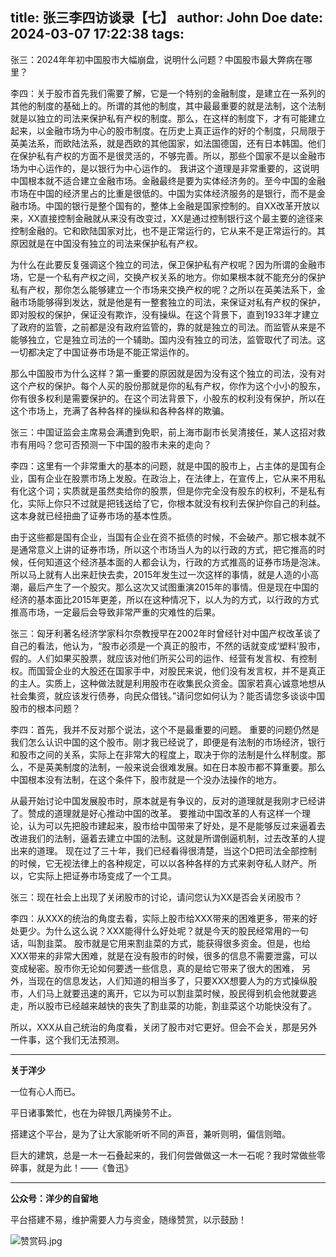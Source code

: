 title: 张三李四访谈录【七】
author: John Doe
date: 2024-03-07 17:22:38
tags:
---
张三：2024年年初中国股市大幅崩盘，说明什么问题？中国股市最大弊病在哪里？<!--more-->

李四：关于股市首先我们需要了解，它是一个特别的金融制度，是建立在一系列的其他的制度的基础上的。所谓的其他的制度，其中最最重要的就是法制，这个法制就是以独立的司法来保护私有产权的制度。那么，在这样的制度下，才有可能建立起来，以金融市场为中心的股市制度。在历史上真正运作的好的个制度，只局限于英美法系，而欧陆法系，就是西欧的其他国家，如法国德国，还有日本韩国。他们在保护私有产权的方面不是很灵活的，不够完善。所以，那些个国家不是以金融市场为中心运作的，是以银行为中心运作的。 我讲这个道理是非常重要的，这说明中国根本就不适合建立金融市场。金融最终是要为实体经济务的。至今中国的金融市场在中国的经济里占的比重是很低的。中国为实体经济服务的是银行，而不是金融市场。中国的银行是整个国有的，整体上金融是国家控制的。自XX改革开放以来，XX直接控制金融就从来没有改变过，XX是通过控制银行这个最主要的途径来控制金融的。它和欧陆国家对比，也不是正常运行的，它从来不是正常运行的。其原因就是在中国没有独立的司法来保护私有产权。

为什么在此要反复强调这个独立的司法，保卫保护私有产权呢？因为所谓的金融市场，它是一个私有产权之间，交换产权关系的地方。你如果根本就不能充分的保护私有产权，那你怎么能够建立一个市场来交换产权的呢？之所以在英美法系下，金融市场能够得到发达，就是他是有一整套独立的司法，来保证对私有产权的保护，即对股权的保护，保证没有欺诈，没有操纵。在这个背景下，直到1933年才建立了政府的监管，之前都是没有政府监管的，靠的就是独立的司法。而监管从来是不能够独立，它是独立司法的一个辅助。国内没有独立的司法，监管取代了司法。这一切都决定了中国证券市场是不能正常运作的。

那么中国股市为什么这样？第一重要的原因就是因为没有这个独立的司法，没有对这个产权的保护。每个人买的股份那就是你的私有产权，你作为这个小小的股东，你有很多权利是需要保护的。在这个司法背景下，小股东的权利没有保护，所以在这个市场上，充满了各种各样的操纵和各种各样的欺骗。

张三：中国证监会主席易会满遭到免职，前上海市副市长吴清接任，某人这招对救市有用吗？您可否预测一下中国的股市未来的走向？

李四：这里有一个非常重大的基本的问题，就是中国的股市上，占主体的是国有企业，国有企业在股票市场上发股。在政治上，在法律上，在宣传上，它从来不用私有化这个词；实质就是虽然卖给你的股票，但是你完全没有股东的权利，不是私有化，实际上你只不过就是把钱送给了它，你根本就没有权利去保护你自己的利益。这本身就已经扭曲了证券市场的基本性质。

由于这些都是国有企业，当国有企业在资不抵债的时候，不会破产。那它根本就不是通常意义上讲的证券市场，所以这个市场当人为的以行政的方式，把它推高的时候，任何知道这个经济基本面的人都会认为，行政的方式推高的证券市场是泡沫。所以马上就有人出来赶快去卖，2015年发生过一次这样的事情，就是人造的小高潮，最后产生了一个股灾。那么这次又试图重演2015年的事情。但是现在中国的经济的基本面比2015年更差，所以在这种情况下，以人为的方式，以行政的方式推高市场，一定最后会导致非常严重的灾难性的后果。

张三：匈牙利著名经济学家科尔奈教授早在2002年时曾经针对中国产权改革谈了自己的看法，他认为，“股市必须是一个真正的股市，不然的话就变成‘塑料’股市，假的。人们如果买股票，就应该对他们所买公司的运作、经营有发言权、有控制权。而国营企业的大股还在国家手中，对股民来说，他们没有发言权，并不是真正的主人。实质上，这种做法就是利用股市在收集民众资金。国家若真心诚意地想从社会集资，就应该发行债券，向民众借钱。”请问您如何认为？能否请您多谈谈中国股市的根本问题？

李四：首先，我并不反对那个说法，这个不是最重要的问题。 重要的问题仍然是我们怎么认识中国的这个股市。刚才我已经说了，即便是有法制的市场经济，银行和股市之间的关系，实际上在非常大的程度上，取决于你的法制是什么样制度。那么，不是英美制度的法制，一般来说会很难发展。如在日本股市都不算重要。那么中国根本没有法制，在这个条件下，股市就是一个没办法操作的地方。

从最开始讨论中国发展股市时，原本就是有争议的，反对的道理就是我刚才已经讲了。赞成的道理就是好心推动中国的改革。 要推动中国改革的人有这样一个理论，认为可以先把股市建起来，股市给中国带来了好处，是不是能够反过来逼着去改进我们的法制，逼着去建立中国的法制。这就是所谓倒逼机制，过去改革的人提出来的道理。 现在过了三十年，我们已经看得很清楚，当这个D把司法全部控制的时候，它无视法律上的各种规定，可以以各种各样的方式来剥夺私人财产。所以，它实际上把证券市场变成了一个工具。

张三：现在社会上出现了关闭股市的讨论，请问您认为XX是否会关闭股市？

李四：从XXX的统治的角度去看，实际上股市给XXX带来的困难更多，带来的好处更少。为什么这么说？XXX能得什么好处呢？就是今天的股民经常用的一句话，叫割韭菜。 股市就是它用来割韭菜的方式，能获得很多资金。但是，也给XXX带来的非常大困难，就是在没有股市的时候，很多的信息不需要泄露，可以变成秘密。股市你无论如何要透一些信息，真的是给它带来了很大的困难， 另外，当现在的信息发达，人们知道的相当多了，只要XXX想要人为的方式操纵股市，人们马上就要迅速的离开，它以为可以割韭菜时候，股民得到机会他就要逃走，所以股市已经越来越快的丧失了割韭菜的功能，割韭菜这个功能快没有了。

所以，XXX从自己统治的角度看，关闭了股市对它更好。但会不会关，那是另外一件事，这个我们无法预测。
- - -
**关于洋少**

一位有心人而已。

平日诸事繁忙，也在为碎银几两操劳不止。

搭建这个平台，是为了让大家能听听不同的声音，兼听则明，偏信则暗。

巨大的建筑，总是一木一石叠起来的，我们何尝做做这一木一石呢？我时常做些零碎事，就是为此！——《鲁迅》

---

**公众号：洋少的自留地** 

平台搭建不易，维护需要人力与资金，随缘赞赏，以示鼓励！

![赞赏码.jpg](/images/shang.jpg)